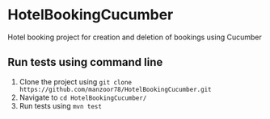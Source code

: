 # HotelBookingCucumber
Hotel booking project for creation and deletion of bookings using Cucumber

## Run tests using command line
1. Clone the project using `git clone https://github.com/manzoor78/HotelBookingCucumber.git`
2. Navigate to `cd HotelBookingCucumber/`
3. Run tests using `mvn test`